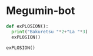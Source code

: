 # Megumin-bot
```python
def exPLOSION():
  print("Bakuretsu "*2+"La "*3)
  exPLOSION()

exPLOSION()
```
